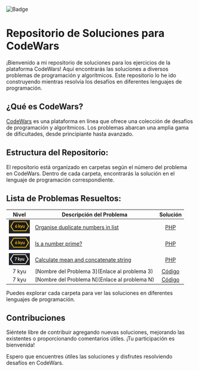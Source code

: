 ![Badge](https://www.codewars.com/users/PabloTaber/badges/large)

# Repositorio de Soluciones para CodeWars

¡Bienvenido a mi repositorio de soluciones para los ejercicios de la plataforma CodeWars! Aquí encontrarás las soluciones a diversos problemas de programación y algorítmicos. Este repositorio lo he ido construyendo mientras resolvía los desafíos en diferentes lenguajes de programación.

## ¿Qué es CodeWars?

[CodeWars](https://www.codewars.com/) es una plataforma en línea que ofrece una colección de desafíos de programación y algorítmicos. Los problemas abarcan una amplia gama de dificultades, desde principiante hasta avanzado.

## Estructura del Repositorio:

El repositorio está organizado en carpetas según el número del problema en CodeWars. Dentro de cada carpeta, encontrarás la solución en el lenguaje de programación correspondiente.

## Lista de Problemas Resueltos:

| Nivel    | Descripción del Problema                        | Solución                                    |
|:------:|-------------------------------------------------|:-------------------------------------------:|
| ![6 kyu](.images/6kyu-icon.png)  | [Organise duplicate numbers in list](https://www.codewars.com/kata/5884b6550785f7c58f000047) | [PHP](./6_kyu/Organise_duplicate_numbers_in_list.php) |
| ![6 kyu](.images/6kyu-icon.png)  | [Is a number prime?](https://www.codewars.com/kata/5262119038c0985a5b00029f/php) | [PHP](./6_kyu/Is_a_number_prime.php) |
| ![7 kyu](.images/7kyu-icon.png)  | [Calculate mean and concatenate string](https://www.codewars.com/kata/56f7493f5d7c12d1690000b6)   | [PHP](./7_kyu/Calculate_mean_and_concatenate_string.php)       |
| 7 kyu  | [Nombre del Problema 3](Enlace al problema 3)   | [Código](./Resueltos/3/Solucion3.php)      |
| 7 kyu  | [Nombre del Problema N](Enlace al problema N)   | [Código](./Resueltos/N/SolucionN.js)       |


Puedes explorar cada carpeta para ver las soluciones en diferentes lenguajes de programación.

## Contribuciones

Siéntete libre de contribuir agregando nuevas soluciones, mejorando las existentes o proporcionando comentarios útiles. ¡Tu participación es bienvenida!

Espero que encuentres útiles las soluciones y disfrutes resolviendo desafíos en CodeWars.
